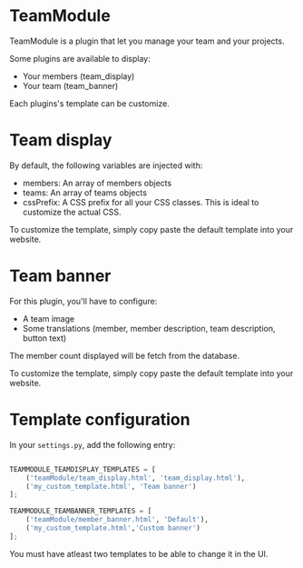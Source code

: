 # TeamModule

TeamModule is a plugin that let you manage your team and your projects.

Some plugins are available to display:

- Your members (team_display)
- Your team (team_banner)

Each plugins's template can be customize.

# Team display

By default, the following variables are injected with:

- members: An array of members objects
- teams: An array of teams objects
- cssPrefix: A CSS prefix for all your CSS classes. This is ideal to customize the actual CSS.

To customize the template, simply copy paste the default template into your website.

# Team banner

For this plugin, you'll have to configure:

- A team image
- Some translations (member, member description, team description, button text)

The member count displayed will be fetch from the database.

To customize the template, simply copy paste the default template into your website.

# Template configuration

In your `settings.py`, add the following entry:

```python

TEAMMODULE_TEAMDISPLAY_TEMPLATES = [
    ('teamModule/team_display.html', 'team_display.html'),
    ('my_custom_template.html', 'Team banner')
];

TEAMMODULE_TEAMBANNER_TEMPLATES = [
    ('teamModule/member_banner.html', 'Default'),
    ('my_custom_template.html','Custom banner')
];
```

You must have atleast two templates to be able to change it in the UI.
